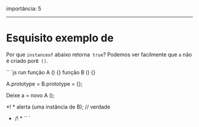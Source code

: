 importância: 5

---

# Esquisito exemplo de

Por que `instanceof` abaixo retorna` true`? Podemos ver facilmente que `a` não é criado por` B () `.

`` `js run
função A () {}
função B () {}

A.prototype = B.prototype = {};

Deixe a = novo A ();

*! *
alerta (uma instância de B); // verdade
* /! *
`` `
